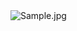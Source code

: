 <img alt="Sample.jpg" src= "https://i.ibb.co.com/fGR5zSD/Screenshot-2024-10-05-09-12-42-306-jp-naver-line-android.jpg">

